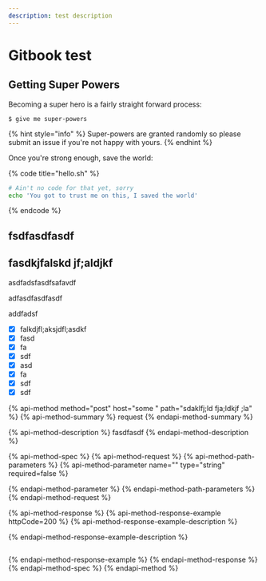 ```yaml
---
description: test description
---
```


# Gitbook test

## Getting Super Powers

Becoming a super hero is a fairly straight forward process:

```
$ give me super-powers
```

{% hint style="info" %}
 Super-powers are granted randomly so please submit an issue if you're not happy with yours.
{% endhint %}

Once you're strong enough, save the world:

{% code title="hello.sh" %}
```bash
# Ain't no code for that yet, sorry
echo 'You got to trust me on this, I saved the world'
```
{% endcode %}

## fsdfasdfasdf

## fasdkjfalskd jf;aldjkf

asdfadsfasdfsafavdf

adfasdfasdfasdf

addfadsf

* [x] falkdjfl;aksjdfl;asdkf
* [x] fasd
* [x] fa
* [x] sdf
* [x] asd
* [x] fa
* [x] sdf
* [x] sdf

{% api-method method="post" host="some " path="sdaklfj;ld fja;ldkjf ;la" %}
{% api-method-summary %}
request
{% endapi-method-summary %}

{% api-method-description %}
fasdfasdf
{% endapi-method-description %}

{% api-method-spec %}
{% api-method-request %}
{% api-method-path-parameters %}
{% api-method-parameter name="" type="string" required=false %}

{% endapi-method-parameter %}
{% endapi-method-path-parameters %}
{% endapi-method-request %}

{% api-method-response %}
{% api-method-response-example httpCode=200 %}
{% api-method-response-example-description %}

{% endapi-method-response-example-description %}

```

```
{% endapi-method-response-example %}
{% endapi-method-response %}
{% endapi-method-spec %}
{% endapi-method %}



